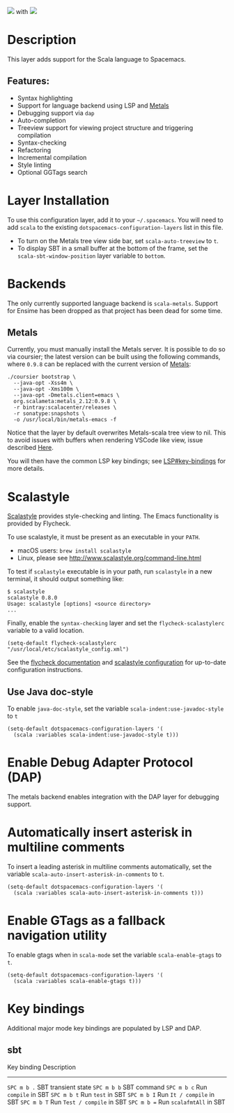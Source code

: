 ![](img/scala.png) with ![](img/scalameta.png)

Description
===========

This layer adds support for the Scala language to Spacemacs.

Features:
---------

-   Syntax highlighting
-   Support for language backend using LSP and
    [Metals](https://scalameta.org/metals/)
-   Debugging support via `dap`
-   Auto-completion
-   Treeview support for viewing project structure and triggering
    compilation
-   Syntax-checking
-   Refactoring
-   Incremental compilation
-   Style linting
-   Optional GGTags search

Layer Installation
==================

To use this configuration layer, add it to your `~/.spacemacs`. You will
need to add `scala` to the existing `dotspacemacs-configuration-layers`
list in this file.

-   To turn on the Metals tree view side bar, set `scala-auto-treeview`
    to `t`.
-   To display SBT in a small buffer at the bottom of the frame, set the
    `scala-sbt-window-position` layer variable to `bottom`.

Backends
========

The only currently supported language backend is `scala-metals`. Support
for Ensime has been dropped as that project has been dead for some time.

Metals
------

Currently, you must manually install the Metals server. It is possible
to do so via coursier; the latest version can be built using the
following commands, where `0.9.8` can be replaced with the current
version of
[Metals](https://scalameta.org/metals/docs/editors/emacs.html):

``` {.bash}
./coursier bootstrap \
  --java-opt -Xss4m \
  --java-opt -Xms100m \
  --java-opt -Dmetals.client=emacs \
  org.scalameta:metals_2.12:0.9.8 \
  -r bintray:scalacenter/releases \
  -r sonatype:snapshots \
  -o /usr/local/bin/metals-emacs -f
```

Notice that the layer by default overwrites Metals-scala tree view to
nil. This to avoid issues with buffers when rendering VSCode like view,
issue described
[Here](https://github.com/syl20bnr/spacemacs/pull/14470).

You will then have the common LSP key bindings; see
[LSP\#key-bindings](https://github.com/syl20bnr/spacemacs/tree/develop/layers/%2Btools/lsp#key-bindings)
for more details.

Scalastyle
==========

[Scalastyle](http://www.scalastyle.org/) provides style-checking and
linting. The Emacs functionality is provided by Flycheck.

To use scalastyle, it must be present as an executable in your `PATH`.

-   macOS users: `brew install scalastyle`
-   Linux, please see <http://www.scalastyle.org/command-line.html>

To test if `scalastyle` executable is in your path, run `scalastyle` in
a new terminal, it should output something like:

``` {.bash}
$ scalastyle
scalastyle 0.8.0
Usage: scalastyle [options] <source directory>
...
```

Finally, enable the `syntax-checking` layer and set the
`flycheck-scalastylerc` variable to a valid location.

``` {.commonlisp org-language="emacs-lisp"}
(setq-default flycheck-scalastylerc "/usr/local/etc/scalastyle_config.xml")
```

See the [flycheck
documentation](http://www.flycheck.org/en/latest/languages.html?highlight=scala#syntax-checker-scala-scalastyle)
and [scalastyle
configuration](http://www.scalastyle.org/configuration.html) for
up-to-date configuration instructions.

Use Java doc-style
------------------

To enable `java-doc-style`, set the variable
`scala-indent:use-javadoc-style` to `t`

``` {.commonlisp org-language="emacs-lisp"}
(setq-default dotspacemacs-configuration-layers '(
  (scala :variables scala-indent:use-javadoc-style t)))
```

Enable Debug Adapter Protocol (DAP)
===================================

The metals backend enables integration with the DAP layer for debugging
support.

Automatically insert asterisk in multiline comments
===================================================

To insert a leading asterisk in multiline comments automatically, set
the variable `scala-auto-insert-asterisk-in-comments` to `t`.

``` {.commonlisp org-language="emacs-lisp"}
(setq-default dotspacemacs-configuration-layers '(
  (scala :variables scala-auto-insert-asterisk-in-comments t)))
```

Enable GTags as a fallback navigation utility
=============================================

To enable gtags when in `scala-mode` set the variable
`scala-enable-gtags` to `t`.

``` {.commonlisp org-language="emacs-lisp"}
(setq-default dotspacemacs-configuration-layers '(
  (scala :variables scala-enable-gtags t)))
```

Key bindings
============

Additional major mode key bindings are populated by LSP and DAP.

sbt
---

  Key binding   Description
  ------------- -----------------------------
  `SPC m b .`   SBT transient state
  `SPC m b b`   SBT command
  `SPC m b c`   Run `compile` in SBT
  `SPC m b t`   Run `test` in SBT
  `SPC m b I`   Run `It / compile` in SBT
  `SPC m b T`   Run `Test / compile` in SBT
  `SPC m b =`   Run `scalafmtAll` in SBT
